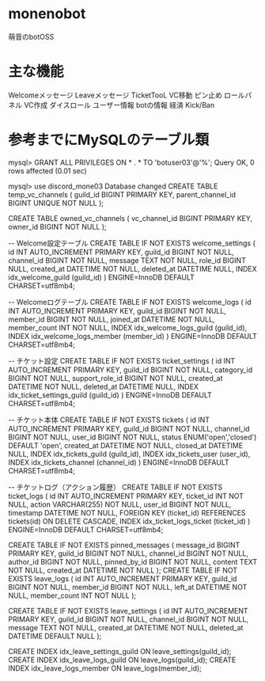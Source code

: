 # monenobot
萌音のbotOSS

# 主な機能
Welcomeメッセージ
Leaveメッセージ
TicketTooL
VC移動
ピン止め
ロールパネル
VC作成
ダイスロール
ユーザー情報
botの情報
経済
Kick/Ban

# 参考までにMySQLのテーブル類
mysql> GRANT ALL PRIVILEGES ON * . * TO 'botuser03'@'%';
Query OK, 0 rows affected (0.01 sec)

mysql> use discord_mone03
Database changed
CREATE TABLE temp_vc_channels (
         guild_id BIGINT PRIMARY KEY,
         parent_channel_id BIGINT UNIQUE NOT NULL
    );

CREATE TABLE owned_vc_channels (
         vc_channel_id BIGINT PRIMARY KEY,
         owner_id BIGINT NOT NULL
     );

 -- Welcome設定テーブル
 CREATE TABLE IF NOT EXISTS welcome_settings (
         id INT AUTO_INCREMENT PRIMARY KEY,
         guild_id BIGINT NOT NULL,
         channel_id BIGINT NOT NULL,
         message TEXT NOT NULL,
         role_id BIGINT NULL,
         created_at DATETIME NOT NULL,
         deleted_at DATETIME NULL,
         INDEX idx_welcome_guild (guild_id)
     ) ENGINE=InnoDB DEFAULT CHARSET=utf8mb4;

-- Welcomeログテーブル
 CREATE TABLE IF NOT EXISTS welcome_logs (
         id INT AUTO_INCREMENT PRIMARY KEY,
         guild_id BIGINT NOT NULL,
         member_id BIGINT NOT NULL,
         joined_at DATETIME NOT NULL,
         member_count INT NOT NULL,
         INDEX idx_welcome_logs_guild (guild_id),
         INDEX idx_welcome_logs_member (member_id)
     ) ENGINE=InnoDB DEFAULT CHARSET=utf8mb4;

-- チケット設定
 CREATE TABLE IF NOT EXISTS ticket_settings (
         id INT AUTO_INCREMENT PRIMARY KEY,
         guild_id BIGINT NOT NULL,
         category_id BIGINT NOT NULL,
         support_role_id BIGINT NOT NULL,
         created_at DATETIME NOT NULL,
         deleted_at DATETIME NULL,
         INDEX idx_ticket_settings_guild (guild_id)
     ) ENGINE=InnoDB DEFAULT CHARSET=utf8mb4;


-- チケット本体
CREATE TABLE IF NOT EXISTS tickets (
         id INT AUTO_INCREMENT PRIMARY KEY,
         guild_id BIGINT NOT NULL,
         channel_id BIGINT NOT NULL,
         user_id BIGINT NOT NULL,
         status ENUM('open','closed') DEFAULT 'open',
         created_at DATETIME NOT NULL,
         closed_at DATETIME NULL,
         INDEX idx_tickets_guild (guild_id),
         INDEX idx_tickets_user (user_id),
         INDEX idx_tickets_channel (channel_id)
     ) ENGINE=InnoDB DEFAULT CHARSET=utf8mb4;

 -- チケットログ（アクション履歴）
CREATE TABLE IF NOT EXISTS ticket_logs (
         id INT AUTO_INCREMENT PRIMARY KEY,
         ticket_id INT NOT NULL,
         action VARCHAR(255) NOT NULL,
         user_id BIGINT NOT NULL,
         timestamp DATETIME NOT NULL,
         FOREIGN KEY (ticket_id) REFERENCES tickets(id) ON DELETE CASCADE,
         INDEX idx_ticket_logs_ticket (ticket_id)
     ) ENGINE=InnoDB DEFAULT CHARSET=utf8mb4;

CREATE TABLE IF NOT EXISTS pinned_messages (
         message_id BIGINT PRIMARY KEY,
         guild_id BIGINT NOT NULL,
         channel_id BIGINT NOT NULL,
         author_id BIGINT NOT NULL,
         pinned_by_id BIGINT NOT NULL,
         content TEXT NOT NULL,
         created_at DATETIME NOT NULL
     );
 CREATE TABLE IF NOT EXISTS leave_logs (
         id INT AUTO_INCREMENT PRIMARY KEY,
         guild_id BIGINT NOT NULL,
         member_id BIGINT NOT NULL,
         left_at DATETIME NOT NULL,
         member_count INT NOT NULL
     );

CREATE TABLE IF NOT EXISTS leave_settings (
         id INT AUTO_INCREMENT PRIMARY KEY,
         guild_id BIGINT NOT NULL,
         channel_id BIGINT NOT NULL,
         message TEXT NOT NULL,
         created_at DATETIME NOT NULL,
         deleted_at DATETIME DEFAULT NULL
     );

CREATE INDEX idx_leave_settings_guild ON leave_settings(guild_id);
CREATE INDEX idx_leave_logs_guild ON leave_logs(guild_id);
CREATE INDEX idx_leave_logs_member ON leave_logs(member_id);
